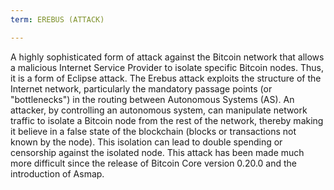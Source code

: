 ```yaml
---
term: EREBUS (ATTACK)

---
```

A highly sophisticated form of attack against the Bitcoin network that allows a malicious Internet Service Provider to isolate specific Bitcoin nodes. Thus, it is a form of Eclipse attack. The Erebus attack exploits the structure of the Internet network, particularly the mandatory passage points (or "bottlenecks") in the routing between Autonomous Systems (AS). An attacker, by controlling an autonomous system, can manipulate network traffic to isolate a Bitcoin node from the rest of the network, thereby making it believe in a false state of the blockchain (blocks or transactions not known by the node). This isolation can lead to double spending or censorship against the isolated node. This attack has been made much more difficult since the release of Bitcoin Core version 0.20.0 and the introduction of Asmap.